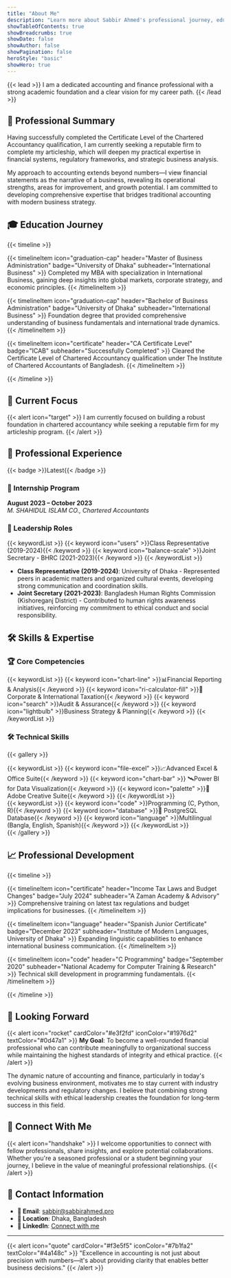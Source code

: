 ```yaml
---
title: "About Me"
description: "Learn more about Sabbir Ahmed's professional journey, education, and experience"
showTableOfContents: true
showBreadcrumbs: true
showDate: false
showAuthor: false
showPagination: false
heroStyle: "basic"
showHero: true
---
```


{{< lead >}}
I am a dedicated accounting and finance professional with a strong academic foundation and a clear vision for my career path.
{{< /lead >}}

## 🎯 Professional Summary

Having successfully completed the Certificate Level of the Chartered Accountancy qualification, I am currently seeking a reputable firm to complete my articleship, which will deepen my practical expertise in financial systems, regulatory frameworks, and strategic business analysis.

My approach to accounting extends beyond numbers—I view financial statements as the narrative of a business, revealing its operational strengths, areas for improvement, and growth potential. I am committed to developing comprehensive expertise that bridges traditional accounting with modern business strategy.

## 🎓 Education Journey

{{< timeline >}}

{{< timelineItem icon="graduation-cap" header="Master of Business Administration" badge="University of Dhaka" subheader="International Business" >}}
Completed my MBA with specialization in International Business, gaining deep insights into global markets, corporate strategy, and economic principles.
{{< /timelineItem >}}

{{< timelineItem icon="graduation-cap" header="Bachelor of Business Administration" badge="University of Dhaka" subheader="International Business" >}}
Foundation degree that provided comprehensive understanding of business fundamentals and international trade dynamics.
{{< /timelineItem >}}

{{< timelineItem icon="certificate" header="CA Certificate Level" badge="ICAB" subheader="Successfully Completed" >}}
Cleared the Certificate Level of Chartered Accountancy qualification under The Institute of Chartered Accountants of Bangladesh.
{{< /timelineItem >}}

{{< /timeline >}}

## 🎯 Current Focus

{{< alert icon="target" >}}
I am currently focused on building a robust foundation in chartered accountancy while seeking a reputable firm for my articleship program.
{{< /alert >}}


## 💼 Professional Experience



{{< badge >}}Latest{{< /badge >}}
### 💼 Internship Program
**August 2023 – October 2023**  
*M. SHAHIDUL ISLAM CO., Chartered Accountants*

### 👥 Leadership Roles

{{< keywordList >}}
{{< keyword icon="users" >}}Class Representative (2019-2024){{< /keyword >}}
{{< keyword icon="balance-scale" >}}Joint Secretary - BHRC (2021-2023){{< /keyword >}}
{{< /keywordList >}}

- **Class Representative (2019-2024)**: University of Dhaka - Represented peers in academic matters and organized cultural events, developing strong communication and coordination skills.
- **Joint Secretary (2021-2023)**: Bangladesh Human Rights Commission (Kishoreganj District) - Contributed to human rights awareness initiatives, reinforcing my commitment to ethical conduct and social responsibility.

## 🛠️ Skills & Expertise

### 🏆 Core Competencies
{{< keywordList >}}
{{< keyword icon="chart-line" >}}📊Financial Reporting & Analysis{{< /keyword >}}
{{< keyword icon="ri-calculator-fill" >}}🏢Corporate & International Taxation{{< /keyword >}}
{{< keyword icon="search" >}}Audit & Assurance{{< /keyword >}}
{{< keyword icon="lightbulb" >}}Business Strategy & Planning{{< /keyword >}}
{{< /keywordList >}}

### 🛠️ Technical Skills
{{< gallery >}}
<div class="grid-w50">
  {{< keywordList >}}
  {{< keyword icon="file-excel" >}}📈Advanced Excel & Office Suite{{< /keyword >}}
  {{< keyword icon="chart-bar" >}} 🛰️Power BI for Data Visualization{{< /keyword >}}
  {{< keyword icon="palette" >}}🎨Adobe Creative Suite{{< /keyword >}}
  {{< /keywordList >}}
</div>
<div class="grid-w50">
  {{< keywordList >}}
  {{< keyword icon="code" >}}Programming (C, Python, R){{< /keyword >}}
  {{< keyword icon="database" >}}🐘 PostgreSQL Database{{< /keyword >}}
  {{< keyword icon="language" >}}Multilingual (Bangla, English, Spanish){{< /keyword >}}
  {{< /keywordList >}}
</div>
{{< /gallery >}}


## 📈 Professional Development

{{< timeline >}}

{{< timelineItem icon="certificate" header="Income Tax Laws and Budget Changes" badge="July 2024" subheader="A Zaman Academy & Advisory" >}}
Comprehensive training on latest tax regulations and budget implications for businesses.
{{< /timelineItem >}}

{{< timelineItem icon="language" header="Spanish Junior Certificate" badge="December 2023" subheader="Institute of Modern Languages, University of Dhaka" >}}
Expanding linguistic capabilities to enhance international business communication.
{{< /timelineItem >}}

{{< timelineItem icon="code" header="C Programming" badge="September 2020" subheader="National Academy for Computer Training & Research" >}}
Technical skill development in programming fundamentals.
{{< /timelineItem >}}

{{< /timeline >}}

## 🚀 Looking Forward

{{< alert icon="rocket" cardColor="#e3f2fd" iconColor="#1976d2" textColor="#0d47a1" >}}
**My Goal**: To become a well-rounded financial professional who can contribute meaningfully to organizational success while maintaining the highest standards of integrity and ethical practice.
{{< /alert >}}

The dynamic nature of accounting and finance, particularly in today's evolving business environment, motivates me to stay current with industry developments and regulatory changes. I believe that combining strong technical skills with ethical leadership creates the foundation for long-term success in this field.

## 🤝 Connect With Me

{{< alert icon="handshake" >}}
I welcome opportunities to connect with fellow professionals, share insights, and explore potential collaborations. Whether you're a seasoned professional or a student beginning your journey, I believe in the value of meaningful professional relationships.
{{< /alert >}}

## 📧 Contact Information
- **📧 Email**: [sabbir@sabbirahmed.pro](mailto:sabbir@sabbirahmed.pro)
- **📍 Location**: Dhaka, Bangladesh
- **💼 LinkedIn**: [Connect with me](https://www.linkedin.com/in/sabbir-ib12)

---

{{< alert icon="quote" cardColor="#f3e5f5" iconColor="#7b1fa2" textColor="#4a148c" >}}
"Excellence in accounting is not just about precision with numbers—it's about providing clarity that enables better business decisions."
{{< /alert >}}